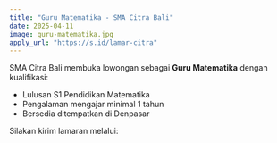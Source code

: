 ```yaml
---
title: "Guru Matematika - SMA Citra Bali"
date: 2025-04-11
image: guru-matematika.jpg
apply_url: "https://s.id/lamar-citra"
---
```


SMA Citra Bali membuka lowongan sebagai **Guru Matematika** dengan kualifikasi:

- Lulusan S1 Pendidikan Matematika
- Pengalaman mengajar minimal 1 tahun
- Bersedia ditempatkan di Denpasar

Silakan kirim lamaran melalui:
